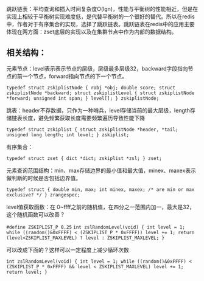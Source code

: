 跳跃链表：平均查询和插入时间复杂度O(lgn)，性能与平衡树的性能相近，但是在实现上相较于平衡树实现难度低，是代替平衡树的一个很好的替代。所以在redis中，作者对于有序集合的实现，选择了跳跃链表。跳跃链表在redis中的应用主要体现在两方面：zset底层的实现以及在集群节点中作为内部的数据结构。

## 相关结构：
元素节点：level表示表示节点的层级，层级最多层级32，backward字段指向节点的前一个节点，forward指向节点的下一个节点。

`typedef struct zskiplistNode {
    robj *obj;
    double score;
    struct zskiplistNode *backward;
    struct zskiplistLevel {
        struct zskiplistNode *forward;
        unsigned int span;
    } level[];
} zskiplistNode;`

跳表：header不存数据，只作为一种哨兵，level存储当前的最大层级，length存储链表长度，避免频繁获取长度需要频繁遍历导致性能下降

`typedef struct zskiplist {
    struct zskiplistNode *header, *tail;
    unsigned long length;
    int level;
} zskiplist;`

有序集合：

`typedef struct zset {
    dict *dict;
    zskiplist *zsl;
} zset;`

元素查询范围结构：min、max存储边界的最小值和最大值，minex、maxex表示做判断的时候是否包括边界值。

`typedef struct {
    double min, max;
    int minex, maxex; /* are min or max exclusive? */
} zrangespec;`

level值获取函数：在 0~ffff之前的随机值，在四分之一范围内加一，最大是32，这个随机函数可以改善？

`#define ZSKIPLIST_P 0.25`
`int zslRandomLevel(void) {
    int level = 1;
    while ((random()&0xFFFF) < (ZSKIPLIST_P * 0xFFFF))
        level += 1;
    return (level<ZSKIPLIST_MAXLEVEL) ? level : ZSKIPLIST_MAXLEVEL;
}`

可以改成下面的？这样可以一定程度上减少循环次数

`int zslRandomLevel(void) {
    int level = 1;
    while ((random()&0xFFFF) < (ZSKIPLIST_P * 0xFFFF) && level < ZSKIPLIST_MAXLEVEL)
        level += 1;
    return level;
}`
